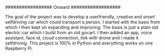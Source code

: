 #################     Onward     ##################

The goal of the project was to develop a userfriendly, creative and smart selfdriving car which could transport a person. I started with the basis from which I then kept on expanding and improving. The basis is just a plain old electric car which I build from an old gocart. I then added an app, voice assistant, face id, cloud connection, link with drone and I made it selfdriving. This project is 100% in Python and everything works on one Raspberry Pi.
